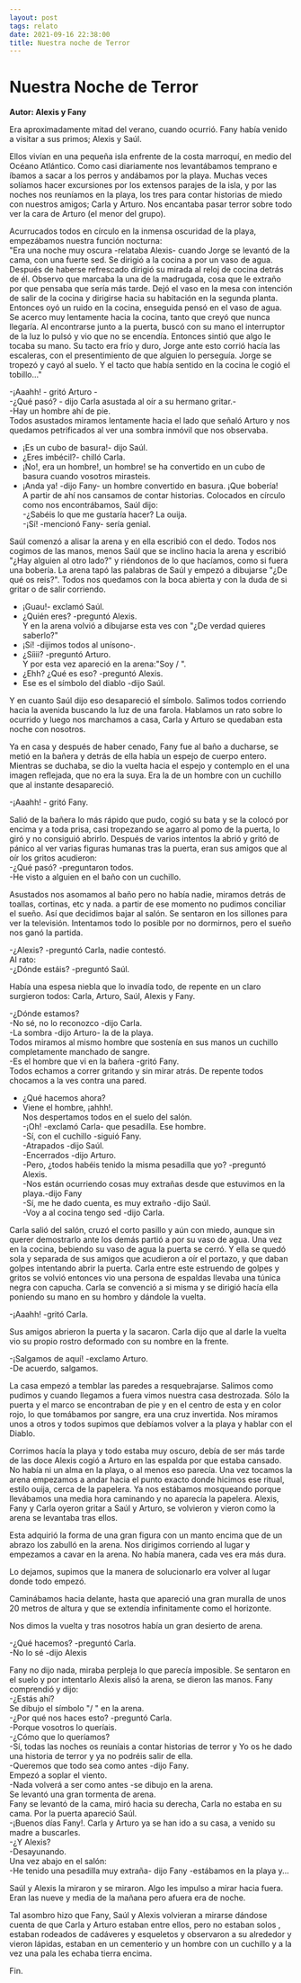 ```yaml
---
layout: post
tags: relato
date: 2021-09-16 22:38:00
title: Nuestra noche de Terror
---
```


# Nuestra Noche de Terror

**Autor: Alexis y Fany**

Era aproximadamente mitad del verano, cuando ocurrió. Fany había venido
a visitar a sus primos; Alexis y Saúl.

Ellos vivían en una pequeña isla enfrente de la costa marroquí, en
medio del Océano Atlántico. Como casi diariamente nos levantábamos
temprano e íbamos a sacar a los perros y andábamos por la playa. Muchas
veces solíamos hacer excursiones por los extensos parajes de la isla, y
por las noches nos reuníamos en la playa, los tres para contar
historias de miedo con nuestros amigos; Carla y Arturo. Nos encantaba
pasar terror sobre todo ver la cara de Arturo (el menor del grupo).

Acurrucados todos en círculo en la inmensa oscuridad de la playa,
empezábamos nuestra función nocturna:  
"Era una noche muy oscura -relataba Alexis- cuando Jorge se levantó de
la cama, con una fuerte sed. Se dirigió a la cocina a por un vaso de
agua. Después de haberse refrescado dirigió su mirada al reloj de
cocina detrás de él. Observo que marcaba la una de la madrugada, cosa
que le extraño por que pensaba que sería más tarde. Dejó el vaso en la
mesa con intención de salir de la cocina y dirigirse hacia su
habitación en la segunda planta. Entonces oyó un ruido en la cocina,
enseguida pensó en el vaso de agua. Se acerco muy lentamente hacia la
cocina, tanto que creyó que nunca llegaría. Al encontrarse junto a la
puerta, buscó con su mano el interruptor de la luz lo pulsó y vio que
no se encendía. Entonces sintió que algo le tocaba su mano. Su tacto
era frío y duro, Jorge ante esto corrió hacía las escaleras, con el
presentimiento de que alguien lo perseguía. Jorge se tropezó y cayó al
suelo. Y el tacto que había sentido en la cocina le cogió el
tobillo..."

-¡Aaahh! - gritó Arturo -  
-¿Qué pasó? - dijo Carla asustada al oír a su hermano gritar.-  
-Hay un hombre ahí de pie.  
Todos asustados miramos lentamente hacia el lado que señaló Arturo y
nos quedamos petrificados al ver una sombra inmóvil que nos observaba.  
- ¡Es un cubo de basura!- dijo Saúl.  
- ¿Eres imbécil?- chilló Carla.  
- ¡No!, era un hombre!, un hombre! se ha convertido en un cubo de
basura cuando vosotros mirasteis.  
- ¡Anda ya! -dijo Fany- un hombre convertido en basura. ¡Que bobería!  
A partir de ahí nos cansamos de contar historias. Colocados en círculo
como nos encontrábamos, Saúl dijo:  
-¿Sabéis lo que me gustaría hacer? La ouija.  
-¡Sí! -mencionó Fany- sería genial.

Saúl comenzó a alisar la arena y en ella escribió con el dedo. Todos
nos cogimos de las manos, menos Saúl que se inclino hacia la arena y
escribió "¿Hay alguien al otro lado?" y riéndonos de lo que hacíamos,
como si fuera una bobería. La arena tapó las palabras de Saúl y empezó
a dibujarse "¿De qué os reis?". Todos nos quedamos con la boca abierta
y con la duda de si gritar o de salir corriendo.  
- ¡Guau!- exclamó Saúl.  
- ¿Quién eres? -preguntó Alexis.  
Y en la arena volvió a dibujarse esta ves con "¿De verdad quieres
saberlo?"  
- ¡Sí! -dijimos todos al unísono-.  
- ¿Síiii? -preguntó Arturo.  
Y por esta vez apareció en la arena:"Soy / \".  
- ¿Ehh? ¿Qué es eso? -preguntó Alexis.  
- Ese es el símbolo del diablo -dijo Saúl. 

Y en cuanto Saúl dijo eso desapareció el símbolo. Salimos todos
corriendo hacia la avenida buscando la luz de una farola. Hablamos un
rato sobre lo ocurrido y luego nos marchamos a casa, Carla y Arturo se
quedaban esta noche con nosotros.

Ya en casa y después de haber cenado, Fany fue al baño a ducharse, se
metió en la bañera y detrás de ella había un espejo de cuerpo entero.
Mientras se duchaba, se dio la vuelta hacia el espejo y contemplo en el
una imagen reflejada, que no era la suya. Era la de un hombre con un
cuchillo que al instante desapareció.

-¡Aaahh! - gritó Fany.

Salió de la bañera lo más rápido que pudo, cogió su bata y se la colocó
por encima y a toda prisa, casi tropezando se agarro al pomo de la
puerta, lo giró y no consiguió abrirlo. Después de varios intentos la
abrió y gritó de pánico al ver varias figuras humanas tras la puerta,
eran sus amigos que al oír los gritos acudieron:  
-¿Qué pasó? -preguntaron todos.  
-He visto a alguien en el baño con un cuchillo.

Asustados nos asomamos al baño pero no había nadie, miramos detrás de
toallas, cortinas, etc y nada. a partir de ese momento no pudimos
conciliar el sueño. Así que decidimos bajar al salón. Se sentaron en
los sillones para ver la televisión. Intentamos todo lo posible por no
dormirnos, pero el sueño nos ganó la partida.

-¿Alexis? -preguntó Carla, nadie contestó.  
Al rato:  
-¿Dónde estáis? -preguntó Saúl.

Había una espesa niebla que lo invadía todo, de repente en un claro
surgieron todos: Carla, Arturo, Saúl, Alexis y Fany.

-¿Dónde estamos?  
-No sé, no lo reconozco -dijo Carla.  
-La sombra -dijo Arturo- la de la playa.  
Todos miramos al mismo hombre que sostenía en sus manos un cuchillo
completamente manchado de sangre.  
-Es el hombre que vi en la bañera -gritó Fany.  
Todos echamos a correr gritando y sin mirar atrás. De repente todos
chocamos a la ves contra una pared.  
- ¿Qué hacemos ahora?  
- Viene el hombre, ¡ahhh!.  
Nos despertamos todos en el suelo del salón.  
-¡Oh! -exclamó Carla- que pesadilla. Ese hombre.  
-Sí, con el cuchillo -siguió Fany.  
-Atrapados -dijo Saúl.  
-Encerrados -dijo Arturo.  
-Pero, ¿todos habéis tenido la misma pesadilla que yo? -preguntó
Alexis.  
-Nos están ocurriendo cosas muy extrañas desde que estuvimos en la
playa.-dijo Fany  
-Sí, me he dado cuenta, es muy extraño -dijo Saúl.  
-Voy a al cocina tengo sed -dijo Carla.

Carla salió del salón, cruzó el corto pasillo y aún con miedo, aunque
sin querer demostrarlo ante los demás partió a por su vaso de agua. Una
vez en la cocina, bebiendo su vaso de agua la puerta se cerró. Y ella
se quedó sola y separada de sus amigos que acudieron a oír el portazo,
y que daban golpes intentando abrir la puerta. Carla entre este
estruendo de golpes y gritos se volvió entonces vio una persona de
espaldas llevaba una túnica negra con capucha. Carla se convenció a si
misma y se dirigió hacía ella poniendo su mano en su hombro y dándole
la vuelta.

-¡Aaahh! -gritó Carla.

Sus amigos abrieron la puerta y la sacaron. Carla dijo que al darle la
vuelta vio su propio rostro deformado con su nombre en la frente.

-¡Salgamos de aquí! -exclamo Arturo.  
-De acuerdo, salgamos.

La casa empezó a temblar las paredes a resquebrajarse. Salimos como
pudimos y cuando llegamos a fuera vimos nuestra casa destrozada. Sólo
la puerta y el marco se encontraban de pie y en el centro de esta y en
color rojo, lo que tomábamos por sangre, era una cruz invertida. Nos
miramos unos a otros y todos supimos que debíamos volver a la playa y
hablar con el Diablo.

Corrimos hacía la playa y todo estaba muy oscuro, debía de ser más
tarde de las doce Alexis cogió a Arturo en las espalda por que estaba
cansado. No había ni un alma en la playa, o al menos eso parecía. Una
vez tocamos la arena empezamos a andar hacia el punto exacto donde
hicimos ese ritual, estilo ouija, cerca de la papelera. Ya nos
estábamos mosqueando porque llevábamos una media hora caminando y no
aparecía la papelera. Alexis, Fany y Carla oyeron gritar a Saúl y
Arturo, se volvieron y vieron como la arena se levantaba tras ellos.

Esta adquirió la forma de una gran figura con un manto encima que de un
abrazo los zabulló en la arena. Nos dirigimos corriendo al lugar y
empezamos a cavar en la arena. No había manera, cada ves era más dura.

Lo dejamos, supimos que la manera de solucionarlo era volver al lugar
donde todo empezó.

Caminábamos hacia delante, hasta que apareció una gran muralla de unos
20 metros de altura y que se extendía infinitamente como el horizonte.

Nos dimos la vuelta y tras nosotros había un gran desierto de arena.

-¿Qué hacemos? -preguntó Carla.  
-No lo sé -dijo Alexis

Fany no dijo nada, miraba perpleja lo que parecía imposible. Se
sentaron en el suelo y por intentarlo Alexis alisó la arena, se dieron
las manos. Fany comprendió y dijo:  
-¿Estás ahí?  
Se dibujo el símbolo "/ \" en la arena.  
-¿Por qué nos haces esto? -preguntó Carla.  
-Porque vosotros lo queríais.  
-¿Cómo que lo queríamos?  
-Sí, todas las noches os reuníais a contar historias de terror y Yo os
he dado una historia de terror y ya no podréis salir de ella.  
-Queremos que todo sea como antes -dijo Fany.  
Empezó a soplar el viento.  
-Nada volverá a ser como antes -se dibujo en la arena.  
Se levantó una gran tormenta de arena.  
Fany se levantó de la cama, miró hacia su derecha, Carla no estaba en
su cama. Por la puerta apareció Saúl.  
-¡Buenos días Fany!. Carla y Arturo ya se han ido a su casa, a venido
su madre a buscarles.  
-¿Y Alexis?  
-Desayunando.  
Una vez abajo en el salón:  
-He tenido una pesadilla muy extraña- dijo Fany -estábamos en la playa
y...

Saúl y Alexis la miraron y se miraron. Algo les impulso a mirar hacia
fuera. Eran las nueve y media de la mañana pero afuera era de noche.

Tal asombro hizo que Fany, Saúl y Alexis volvieran a mirarse dándose
cuenta de que Carla y Arturo estaban entre ellos, pero no estaban solos
, estaban rodeados de cadáveres y esqueletos y observaron a su
alrededor y vieron lápidas, estaban en un cementerio y un hombre con un
cuchillo y a la vez una pala les echaba tierra encima.

Fin.